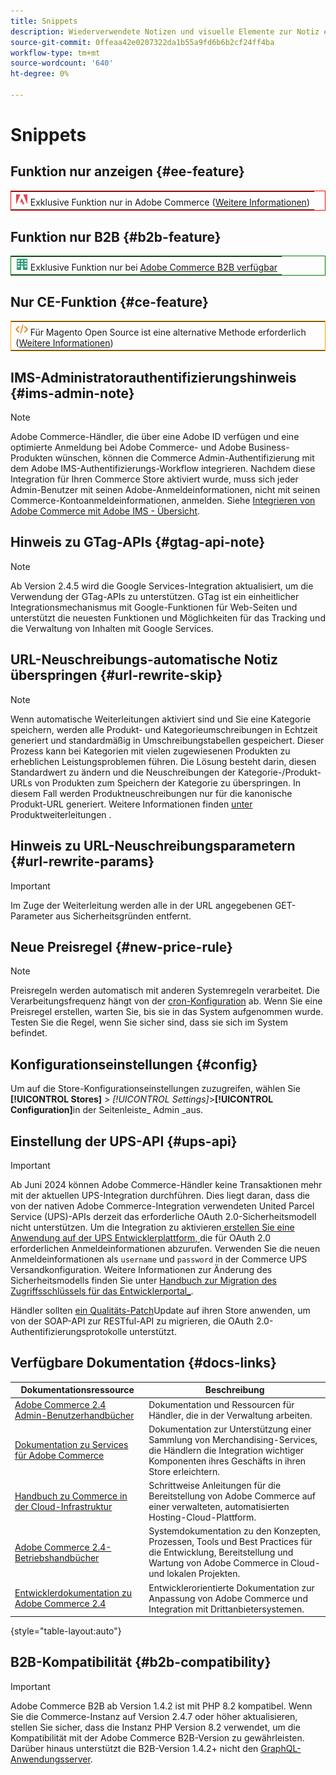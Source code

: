 ```yaml
---
title: Snippets
description: Wiederverwendete Notizen und visuelle Elemente zur Notiz eines Features oder einer Seite, die auf eine bestimmte Bearbeitung angewendet wird
source-git-commit: 0ffeaa42e0207322da1b55a9fd6b6b2cf24ff4ba
workflow-type: tm+mt
source-wordcount: '640'
ht-degree: 0%

---
```


# Snippets

## Funktion nur anzeigen {#ee-feature}

<table style="border:1px solid red">
<tr><td><img alt="Adobe Commerce-Funktion" src="../assets/adobe-logo.svg" width="20" height="20" /> Exklusive Funktion nur in Adobe Commerce (<a href="https://experienceleague.adobe.com/docs/commerce-admin/user-guides/home.html?lang=de#product-editions">Weitere Informationen</a>)</td></tr>
</table>

## Funktion nur B2B {#b2b-feature}

<table style="border:1px solid green">
<tr><td><img alt="Adobe Commerce B2B-Funktion" src="../assets/b2b.svg" width="20" height="20" /> Exklusive Funktion nur bei <a href="https://experienceleague.adobe.com/docs/commerce-admin/b2b/introduction.html?lang=de">Adobe Commerce B2B verfügbar</a></td></tr>
</table>

## Nur CE-Funktion {#ce-feature}

<table style="border:1px solid orange">
<tr><td><img alt="Magento Open Source-Funktion" src="../assets/open-source.svg" width="20" height="20" /> Für Magento Open Source ist eine alternative Methode erforderlich (<a href="https://experienceleague.adobe.com/docs/commerce-admin/user-guides/home.html?lang=de#product-editions">Weitere Informationen</a>)</td></tr>
</table>

## IMS-Administratorauthentifizierungshinweis {#ims-admin-note}

>[!NOTE]
>
>Adobe Commerce-Händler, die über eine Adobe ID verfügen und eine optimierte Anmeldung bei Adobe Commerce- und Adobe Business-Produkten wünschen, können die Commerce Admin-Authentifizierung mit dem Adobe IMS-Authentifizierungs-Workflow integrieren. Nachdem diese Integration für Ihren Commerce Store aktiviert wurde, muss sich jeder Admin-Benutzer mit seinen Adobe-Anmeldeinformationen, nicht mit seinen Commerce-Kontoanmeldeinformationen, anmelden. Siehe [Integrieren von Adobe Commerce mit Adobe IMS - Übersicht](/help/getting-started/adobe-ims-integration-overview.md).

## Hinweis zu GTag-APIs {#gtag-api-note}

>[!NOTE]
>
>Ab Version 2.4.5 wird die Google Services-Integration aktualisiert, um die Verwendung der GTag-APIs zu unterstützen. GTag ist ein einheitlicher Integrationsmechanismus mit Google-Funktionen für Web-Seiten und unterstützt die neuesten Funktionen und Möglichkeiten für das Tracking und die Verwaltung von Inhalten mit Google Services.

## URL-Neuschreibungs-automatische Notiz überspringen {#url-rewrite-skip}

>[!NOTE]
>
>Wenn automatische Weiterleitungen aktiviert sind und Sie eine Kategorie speichern, werden alle Produkt- und Kategorieumschreibungen in Echtzeit generiert und standardmäßig in Umschreibungstabellen gespeichert. Dieser Prozess kann bei Kategorien mit vielen zugewiesenen Produkten zu erheblichen Leistungsproblemen führen. Die Lösung besteht darin, diesen Standardwert zu ändern und die Neuschreibungen der Kategorie-/Produkt-URLs von Produkten zum Speichern der Kategorie zu überspringen. In diesem Fall werden Produktneuschreibungen nur für die kanonische Produkt-URL generiert. Weitere Informationen finden [ unter ](/help/merchandising-promotions/url-redirect-product-automatic.md) Produktweiterleitungen .

## Hinweis zu URL-Neuschreibungsparametern {#url-rewrite-params}

>[!IMPORTANT]
>
>Im Zuge der Weiterleitung werden alle in der URL angegebenen GET-Parameter aus Sicherheitsgründen entfernt.

## Neue Preisregel {#new-price-rule}

>[!NOTE]
>
>Preisregeln werden automatisch mit anderen Systemregeln verarbeitet. Die Verarbeitungsfrequenz hängt von der [cron-Konfiguration](https://experienceleague.adobe.com/docs/commerce-operations/configuration-guide/cli/configure-cron-jobs.html?lang=de) ab. Wenn Sie eine Preisregel erstellen, warten Sie, bis sie in das System aufgenommen wurde. Testen Sie die Regel, wenn Sie sicher sind, dass sie sich im System befindet.

## Konfigurationseinstellungen {#config}

Um auf die Store-Konfigurationseinstellungen zuzugreifen, wählen Sie **[!UICONTROL Stores]** > _[!UICONTROL Settings]_>**[!UICONTROL Configuration]**&#x200B;in der Seitenleiste_ Admin _aus.

## Einstellung der UPS-API {#ups-api}

>[!IMPORTANT]
>
>Ab Juni 2024 können Adobe Commerce-Händler keine Transaktionen mehr mit der aktuellen UPS-Integration durchführen. Dies liegt daran, dass die von der nativen Adobe Commerce-Integration verwendeten United Parcel Service (UPS)-APIs derzeit das erforderliche OAuth 2.0-Sicherheitsmodell nicht unterstützen. Um die Integration zu aktivieren[ erstellen Sie eine Anwendung auf der UPS Entwicklerplattform, ](https://developer.ups.com/get-started) die für OAuth 2.0 erforderlichen Anmeldeinformationen abzurufen. Verwenden Sie die neuen Anmeldeinformationen als `username` und `password` in der Commerce UPS Versandkonfiguration. Weitere Informationen zur Änderung des Sicherheitsmodells finden Sie unter [Handbuch zur Migration des Zugriffsschlüssels für das Entwicklerportal_](https://developer.ups.com/oauth-developer-guide). <br/>
>
>Händler sollten [ein Qualitäts-Patch](https://experienceleague.adobe.com/docs/commerce-knowledge-base/kb/troubleshooting/known-issues-patches-attached/ups-shipping-method-integration-migration-from-soap-to-restful-api.html?lang=de)Update auf ihren Store anwenden, um von der SOAP-API zur RESTful-API zu migrieren, die OAuth 2.0-Authentifizierungsprotokolle unterstützt.


## Verfügbare Dokumentation {#docs-links}

| Dokumentationsressource | Beschreibung |
|----------------------- | ----------- |
| [Adobe Commerce 2.4 Admin-Benutzerhandbücher](../landing/home.md) | Dokumentation und Ressourcen für Händler, die in der Verwaltung arbeiten. |
| [Dokumentation zu Services für Adobe Commerce](https://experienceleague.adobe.com/docs/commerce/user-guides/home.html?lang=de) | Dokumentation zur Unterstützung einer Sammlung von Merchandising-Services, die Händlern die Integration wichtiger Komponenten ihres Geschäfts in ihren Store erleichtern. |
| [Handbuch zu Commerce in der Cloud-Infrastruktur](https://experienceleague.adobe.com/docs/commerce-cloud-service/user-guide/overview.html?lang=de) | Schrittweise Anleitungen für die Bereitstellung von Adobe Commerce auf einer verwalteten, automatisierten Hosting-Cloud-Plattform. |
| [Adobe Commerce 2.4-Betriebshandbücher](https://experienceleague.adobe.com/docs/commerce-operations/operational-guides/home.html?lang=de) | Systemdokumentation zu den Konzepten, Prozessen, Tools und Best Practices für die Entwicklung, Bereitstellung und Wartung von Adobe Commerce in Cloud- und lokalen Projekten. |
| [Entwicklerdokumentation zu Adobe Commerce 2.4](https://developer.adobe.com/commerce/docs) | Entwicklerorientierte Dokumentation zur Anpassung von Adobe Commerce und Integration mit Drittanbietersystemen. |

{style="table-layout:auto"}

## B2B-Kompatibilität {#b2b-compatibility}

>[!IMPORTANT]
>
>Adobe Commerce B2B ab Version 1.4.2 ist mit PHP 8.2 kompatibel. Wenn Sie die Commerce-Instanz auf Version 2.4.7 oder höher aktualisieren, stellen Sie sicher, dass die Instanz PHP Version 8.2 verwendet, um die Kompatibilität mit der Adobe Commerce B2B-Version zu gewährleisten. Darüber hinaus unterstützt die B2B-Version 1.4.2+ nicht den [GraphQL-Anwendungsserver](https://experienceleague.adobe.com/de/docs/commerce-operations/performance-best-practices/concepts/application-server).
